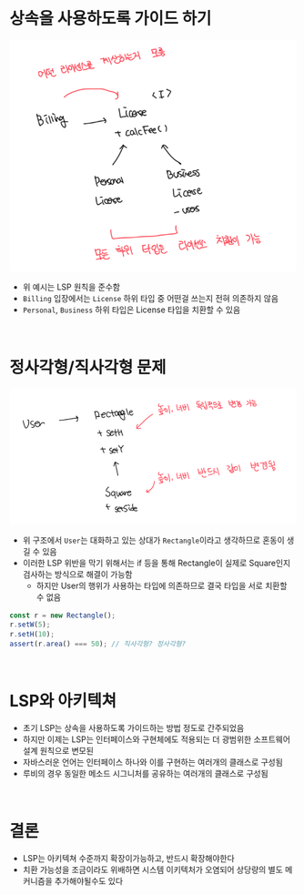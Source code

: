 # 상속을 사용하도록 가이드 하기

![alt text](image.png)

- 위 예시는 LSP 원칙을 준수함
- `Billing` 입장에서는 `License` 하위 타입 중 어떤걸 쓰는지 전혀 의존하지 않음
- `Personal`, `Business` 하위 타입은 License 타입을 치환할 수 있음

<br>

# 정사각형/직사각형 문제

![alt text](image-1.png)

- 위 구조에서 `User`는 대화하고 있는 상대가 `Rectangle`이라고 생각하므로 혼동이 생길 수 있음
- 이러한 LSP 위반을 막기 위해서는 if 등을 통해 Rectangle이 실제로 Square인지 검사하는 방식으로 해결이 가능함
  - 하지만 User의 행위가 사용하는 타입에 의존하므로 결국 타입을 서로 치환할 수 없음

```ts
const r = new Rectangle();
r.setW(5);
r.setH(10);
assert(r.area() === 50); // 직사각형? 정사각형?
```

<br>

# LSP와 아키텍쳐

- 초기 LSP는 상속을 사용하도록 가이드하는 방법 정도로 간주되었음
- 하지만 이제는 LSP는 인터페이스와 구현체에도 적용되는 더 광범위한 소프트웨어 설계 원칙으로 변모된
- 자바스러운 언어는 인터페이스 하나와 이를 구현하는 여러개의 클래스로 구성됨
- 루비의 경우 동일한 메소드 시그니처를 공유하는 여러개의 클래스로 구성됨

<br>

# 결론

- LSP는 아키텍쳐 수준까지 확장이가능하고, 반드시 확장해야한다
- 치환 가능성을 조금이라도 위배하면 시스템 이키텍처가 오염되어 상당량의 별도 메커니즘을 추가해야될수도 있다

